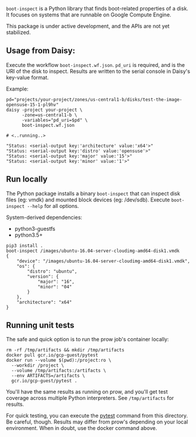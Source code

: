 `boot-inspect` is a Python library that finds boot-related properties of a
disk. It focuses on systems that are runnable on Google Compute Engine.

This package is under active development, and the APIs are not yet stabilized.

## Usage from Daisy:

Execute the workflow `boot-inspect.wf.json`. `pd_uri` is required, and is
the URI of the disk to inspect. Results are written to the serial
console in Daisy's key-value format.

Example:

```shell script
pd="projects/your-project/zones/us-central1-b/disks/test-the-image-opensuse-15-1-pl9hv"
daisy -project your-project \
      -zone=us-central1-b \
      -variables="pd_uri=$pd" \
      boot-inspect.wf.json

# <..running..>

"Status: <serial-output key:'architecture' value:'x64'>"
"Status: <serial-output key:'distro' value:'opensuse'>"
"Status: <serial-output key:'major' value:'15'>"
"Status: <serial-output key:'minor' value:'1'>"
```

## Run locally

The Python package installs a binary `boot-inspect` that can inspect
disk files (eg: vmdk) and mounted block devices (eg: /dev/sdb). Execute
`boot-inspect --help` for all options.

System-derived dependencies:
 - python3-guestfs
 - python3.5+

```shell script
pip3 install .
boot-inspect /images/ubuntu-16.04-server-cloudimg-amd64-disk1.vmdk 
{
    "device": "/images/ubuntu-16.04-server-cloudimg-amd64-disk1.vmdk",
    "os": {
        "distro": "ubuntu",
        "version": {
            "major": "16",
            "minor": "04"
        }
    },
    "architecture": "x64"
}
```

## Running unit tests

The safe and quick option is to run the prow job's container locally:

```shell script
rm -rf /tmp/artifacts && mkdir /tmp/artifacts
docker pull gcr.io/gcp-guest/pytest
docker run --volume $(pwd):/project:ro \
  --workdir /project \
  --volume /tmp/artifacts:/artifacts \
  --env ARTIFACTS=/artifacts \
  gcr.io/gcp-guest/pytest .
```

You'll have the same results as running on prow, and you'll
get test coverage across multiple Python interpreters. See
`/tmp/artifacts` for results.

For quick testing, you can execute the
[pytest](https://docs.pytest.org/en/stable/getting-started.html)
command from this directory. Be careful, though. Results may
differ from prow's depending on your local environment.
When in doubt, use the docker command above.